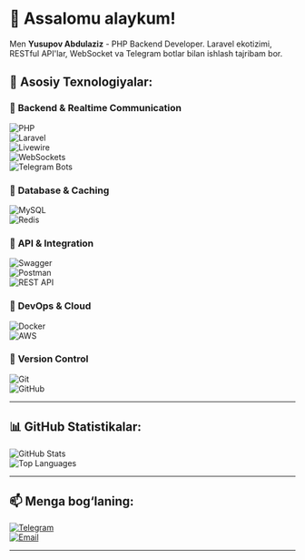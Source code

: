 # 👋 Assalomu alaykum!  
Men **Yusupov Abdulaziz** - PHP Backend Developer. Laravel ekotizimi, RESTful API'lar, WebSocket va Telegram botlar bilan ishlash tajribam bor.

## 🚀 Asosiy Texnologiyalar:
### 🔹 **Backend & Realtime Communication**  
![PHP](https://img.shields.io/badge/PHP-777BB4?style=for-the-badge&logo=php&logoColor=white)  
![Laravel](https://img.shields.io/badge/Laravel-red?style=for-the-badge&logo=laravel&logoColor=white)  
![Livewire](https://img.shields.io/badge/Livewire-blue?style=for-the-badge&logo=livewire&logoColor=white)  
![WebSockets](https://img.shields.io/badge/WebSockets-%2300f?style=for-the-badge&logo=websocket&logoColor=white)  
![Telegram Bots](https://img.shields.io/badge/Telegram%20Bots-%2326A5E4?style=for-the-badge&logo=telegram&logoColor=white)  

### 🔹 **Database & Caching**  
![MySQL](https://img.shields.io/badge/MySQL-4479A1?style=for-the-badge&logo=mysql&logoColor=white)  
![Redis](https://img.shields.io/badge/Redis-DC382D?style=for-the-badge&logo=redis&logoColor=white)  

### 🔹 **API & Integration**  
![Swagger](https://img.shields.io/badge/Swagger-green?style=for-the-badge&logo=swagger&logoColor=white)  
![Postman](https://img.shields.io/badge/Postman-orange?style=for-the-badge&logo=postman&logoColor=white)  
![REST API](https://img.shields.io/badge/REST%20API-%2300f?style=for-the-badge)  

### 🔹 **DevOps & Cloud**  
![Docker](https://img.shields.io/badge/Docker-blue?style=for-the-badge&logo=docker&logoColor=white)  
![AWS](https://img.shields.io/badge/AWS-FF9900?style=for-the-badge&logo=amazon-aws&logoColor=white)  

### 🔹 **Version Control**  
![Git](https://img.shields.io/badge/Git-F05032?style=for-the-badge&logo=git&logoColor=white)  
![GitHub](https://img.shields.io/badge/GitHub-black?style=for-the-badge&logo=github&logoColor=white)  

---

## 📊 GitHub Statistikalar:
![GitHub Stats](https://github-readme-stats.vercel.app/api?username=AbdulazizYusupov&show_icons=true&theme=radical)  
![Top Languages](https://github-readme-stats.vercel.app/api/top-langs/?username=AbdulazizYusupov&layout=compact&theme=radical)   

---

## 📫 Menga bog‘laning:  
[![Telegram](https://img.shields.io/badge/Telegram-blue?style=for-the-badge&logo=telegram&logoColor=white)](https://t.me/Mars_1337)  
[![Email](https://img.shields.io/badge/Email-D14836?style=for-the-badge&logo=gmail&logoColor=white)](mailto:yusupovvlogs@email.com)  

---
